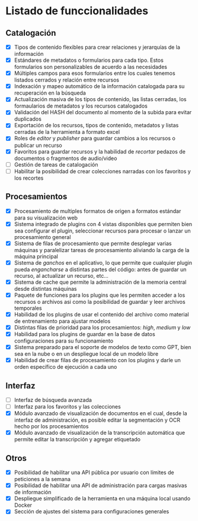 # Listado de funccionalidades

## Catalogación
- [x] Tipos de contenido flexibles para crear relaciones y jerarquías de la información
- [x] Estándares de metadatos o formularios para cada tipo. Estos formularios son personalizables de acuerdo a las necesidades
- [x] Múltiples campos para esos formularios entre los cuales tenemos listados cerrados y relación entre recursos
- [x] Indexación y mapeo automático de la información catalogada para su recuperación en la búsqueda
- [x] Actualización masiva de los tipos de contenido, las listas cerradas, los formaularios de metadatos y los recursos catalogados
- [x] Validación del HASH del documento al momento de la subida para evitar duplicados
- [x] Exportación de los recursos, tipos de contenido, metadatos y listas cerradas de la herramienta a formato excel
- [x] Roles de _editor_ y _publisher_ para guardar cambios a los recursos o publicar un recurso
- [x] Favoritos para guardar recursos y la habilidad de _recortar_ pedazos de documentos o fragmentos de audio/video
- [ ] Gestión de tareas de catalogación
- [ ] Habilitar la posibilidad de crear colecciones narradas con los favoritos y los recortes

## Procesamientos
- [x] Procesamiento de multiples formatos de origen a formatos estándar para su visualización web
- [x] Sistema integrado de plugins con 4 vistas disponibles que permiten bien sea configurar el plugin, seleccionar recursos para procesar o lanzar un procesamiento general
- [x] Sistema de filas de procesamiento que permite desplegar varias máquinas y paralelizar tareas de procesamiento aliviando la carga de la máquina principal
- [x] Sistema de _ganchos_ en el aplicativo, lo que permite que cualquier plugin pueda _engancharse_ a distintas partes del código: antes de guardar un recurso, al actualizar un recurso, etc...
- [x] Sistema de cache que permite la administración de la memoria central desde distintas máquinas
- [x] Paquete de funciones para los plugins que les permiten acceder a los recursos o archivos asi como la posibilidad de guardar y leer archivos temporales
- [x] Habilidad de los plugins de usar el contenido del archivo como material de entrenamiento para ajustar modelos
- [x] Distintas filas de prioridad para los procesamientos: _high_, _medium_ y _low_
- [x] Habilidad para los plugins de guardar en la base de datos configuraciones para su funcionamiento
- [x] Sistema preparado para el soporte de modelos de texto como GPT, bien sea en la nube o en un despliegue local de un modelo libre
- [x] Habilidad de crear filas de procesamiento con los plugins y darle un orden específico de ejecución a cada uno

## Interfaz
- [ ] Interfaz de búsqueda avanzada
- [ ] Interfaz para los favoritos y las colecciones
- [x] Módulo avanzado de visualización de documentos en el cual, desde la interfaz de administración, es posible editar la segmentación y OCR hecho por los procesamientos
- [x] Módulo avanzado de visualización de la transcripción automática que permite editar la transcripción y agregar etiquetado

## Otros
- [x] Posibilidad de habilitar una API pública por usuario con límites de peticiones a la semana
- [x] Posibilidad de habilitar una API de administración para cargas masivas de información
- [x] Despliegue simplificado de la herramienta en una máquina local usando Docker
- [x] Sección de ajustes del sistema para configuraciones generales